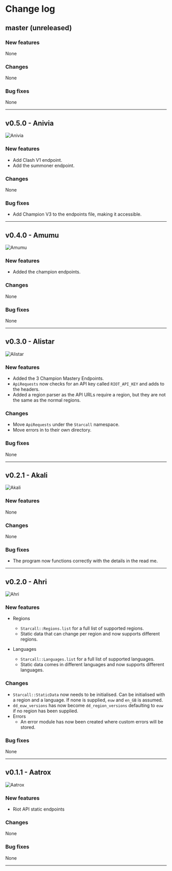# Change log

## master (unreleased)

### New features
None

### Changes
None

### Bug fixes 
None

---

## v0.5.0 - Anivia
![Anivia](http://ddragon.leagueoflegends.com/cdn/10.12.1/img/champion/Anivia.png)

### New features
- Add Clash V1 endpoint.
- Add the summoner endpoint.

### Changes
None

### Bug fixes
- Add Champion V3 to the endpoints file, making it accessible.

---

## v0.4.0 - Amumu
![Amumu](http://ddragon.leagueoflegends.com/cdn/10.12.1/img/champion/Amumu.png)

### New features
- Added the champion endpoints.

### Changes
None

### Bug fixes
None

---

## v0.3.0 - Alistar
![Alistar](http://ddragon.leagueoflegends.com/cdn/10.12.1/img/champion/Alistar.png)

### New features
- Added the 3 Champion Mastery Endpoints. 
- `ApiRequests` now checks for an API key called `RIOT_API_KEY` and adds to the headers.
- Added a region parser as the API URLs require a region, but they are not the same as the normal regions.

### Changes
- Move `ApiRequests` under the `Starcall` namespace.
- Move errors in to their own directory.

### Bug fixes
None

---

## v0.2.1 - Akali
![Akali](http://ddragon.leagueoflegends.com/cdn/10.12.1/img/champion/Akali.png)

### New features
None

### Changes
None

### Bug fixes 
- The program now functions correctly with the details in the read me.

---

## v0.2.0 - Ahri
![Ahri](http://ddragon.leagueoflegends.com/cdn/10.12.1/img/champion/Ahri.png)

### New features
- Regions
    - `Starcall::Regions.list` for a full list of supported regions.
    - Static data that can change per region and now supports different regions.
    
- Languages
    - `Starcall::Languages.list` for a full list of supported languages.
    - Static data comes in different languages and now supports different languages.

### Changes
- `Starcall::StaticData` now needs to be initialised. Can be initialised with a region and a language.
If none is supplied, `euw` and `en_GB` is assumed.
- `dd_euw_versions` has now become `dd_region_versions` defaulting to `euw` if no region has been supplied.
- Errors
    - An error module has now been created where custom errors will be stored.

### Bug fixes 
None

---

## v0.1.1 - Aatrox
![Aatrox](http://ddragon.leagueoflegends.com/cdn/10.12.1/img/champion/Aatrox.png)

### New features
- Riot API static endpoints

### Changes
None

### Bug fixes 
None

-----
